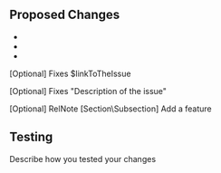 ## Proposed Changes

  -
  -
  -

[Optional] Fixes $linkToTheIssue

[Optional] Fixes "Description of the issue"

[Optional] RelNote [Section\Subsection] Add a feature

## Testing

Describe how you tested your changes
